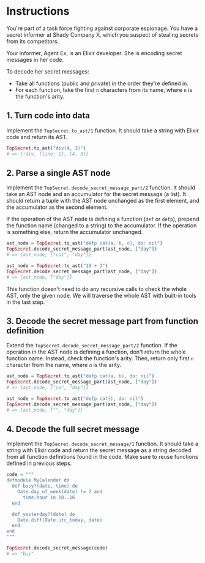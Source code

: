 # Instructions

You're part of a task force fighting against corporate espionage. You have a secret informer at Shady Company X, which you suspect of stealing secrets from its competitors.

Your informer, Agent Ex, is an Elixir developer. She is encoding secret messages in her code.

To decode her secret messages:

- Take all functions (public and private) in the order they're defined in.
- For each function, take the first `n` characters from its name, where `n` is the function's arity.

## 1. Turn code into data

Implement the `TopSecret.to_ast/1` function. It should take a string with Elixir code and return its AST.

```elixir
TopSecret.to_ast("div(4, 3)")
# => {:div, [line: 1], [4, 3]}
```

## 2. Parse a single AST node

Implement the `TopSecret.decode_secret_message_part/2` function. It should take an AST node and an accumulator for the secret message (a list). It should return a tuple with the AST node unchanged as the first element, and the accumulator as the second element.

If the operation of the AST node is defining a function (`def` or `defp`), prepend the function name (changed to a string) to the accumulator. If the operation is something else, return the accumulator unchanged.

```elixir
ast_node = TopSecret.to_ast("defp cat(a, b, c), do: nil")
TopSecret.decode_secret_message_part(ast_node, ["day"])
# => {ast_node, ["cat", "day"]}

ast_node = TopSecret.to_ast("10 + 3")
TopSecret.decode_secret_message_part(ast_node, ["day"])
# => {ast_node, ["day"]}
```

This function doesn't need to do any recursive calls to check the whole AST, only the given node. We will traverse the whole AST with built-in tools in the last step.

## 3. Decode the secret message part from function definition

Extend the `TopSecret.decode_secret_message_part/2` function. If the operation in the AST node is defining a function, don't return the whole function name. Instead, check the function's arity. Then, return only first `n` character from the name, where `n` is the arity.

```elixir
ast_node = TopSecret.to_ast("defp cat(a, b), do: nil")
TopSecret.decode_secret_message_part(ast_node, ["day"])
# => {ast_node, ["ca", "day"]}

ast_node = TopSecret.to_ast("defp cat(), do: nil")
TopSecret.decode_secret_message_part(ast_node, ["day"])
# => {ast_node, ["", "day"]}
```

## 4. Decode the full secret message

Implement the `TopSecret.decode_secret_message/1` function. It should take a string with Elixir code and return the secret message as a string decoded from all function definitions found in the code. Make sure to reuse functions defined in previous steps.

```elixir
code = """
defmodule MyCalendar do
  def busy?(date, time) do
    Date.day_of_week(date) != 7 and
      time.hour in 10..16
  end

  def yesterday?(date) do
    Date.diff(Date.utc_today, date)
  end
end
"""

TopSecret.decode_secret_message(code)
# => "buy"
```
